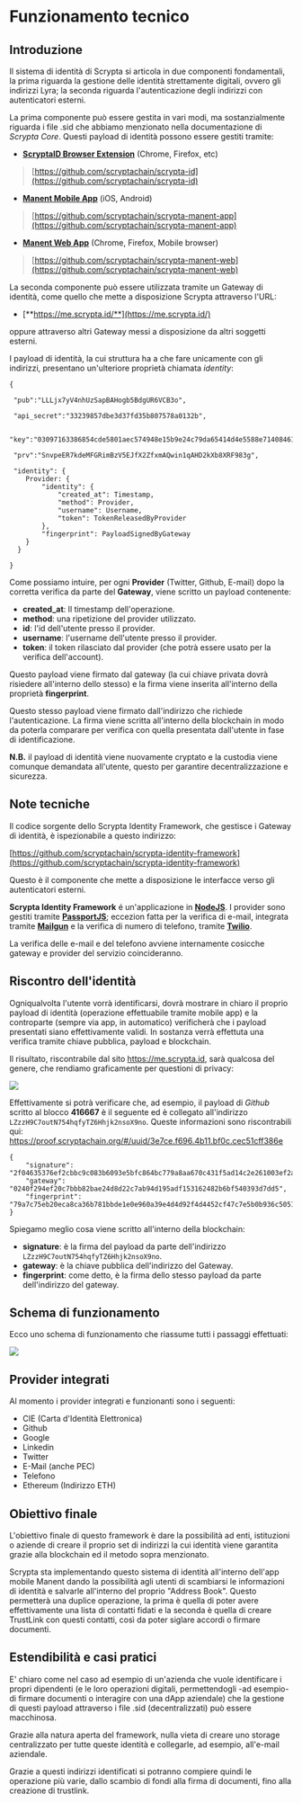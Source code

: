 # Funzionamento tecnico

## Introduzione

Il sistema di identità di Scrypta si articola in due componenti fondamentali, la prima riguarda la gestione delle identità strettamente digitali, ovvero gli indirizzi Lyra; la seconda riguarda l'autenticazione degli indirizzi con autenticatori esterni.

La prima componente può essere gestita in vari modi, ma sostanzialmente riguarda i file .sid che abbiamo menzionato nella documentazione di _Scrypta Core_. Questi payload di identità possono essere gestiti tramite:

- [**ScryptaID Browser Extension**](https://id.scryptachain.org/) (Chrome, Firefox, etc) 
 > [https://github.com/scryptachain/scrypta-id](https://github.com/scryptachain/scrypta-id)
- [**Manent Mobile App**](https://manent.app/) (iOS, Android) 
 > [https://github.com/scryptachain/scrypta-manent-app](https://github.com/scryptachain/scrypta-manent-app)
- [**Manent Web App**](https://web.manent.app/#/) (Chrome, Firefox, Mobile browser)
> [https://github.com/scryptachain/scrypta-manent-web](https://github.com/scryptachain/scrypta-manent-web)

La seconda componente può essere utilizzata tramite un Gateway di identità, come quello che mette a disposizione Scrypta  attraverso l'URL: 

- [**https://me.scrypta.id/**](https://me.scrypta.id/) 
 
oppure attraverso altri Gateway messi a disposizione da altri soggetti esterni.

I payload di identità, la cui struttura ha a che fare unicamente con gli indirizzi, presentano un'ulteriore proprietà chiamata *identity*:

```
{

 "pub":"LLLjx7yV4nhUzSapBAHogb5BdgUR6VCB3o",

 "api_secret":"33239857dbe3d37fd35b807578a0132b",

 "key":"03097163386854cde5801aec574948e15b9e24c79da65414d4e5588e7140846165",

 "prv":"SnvpeER7kdeMFGRimBzV5EJfX2ZfxmAQwin1qAHD2kXb8XRF983g",

 "identity": {
	Provider: {
		"identity": {
			"created_at": Timestamp,
			"method": Provider,
			"username": Username,
			"token": TokenReleasedByProvider
		},
		"fingerprint": PayloadSignedByGateway
	}
  }

}
```

Come possiamo intuire, per ogni **Provider** (Twitter, Github, E-mail) dopo la corretta verifica da parte del **Gateway**, viene scritto un payload contenente:
- **created_at**: Il timestamp dell'operazione.
- **method**: una ripetizione del provider utilizzato.
- **id**: l'id dell'utente presso il provider.
- **username**: l'username dell'utente presso il provider.
- **token**: il token rilasciato dal provider (che potrà essere usato per la verifica dell'account).

Questo payload viene firmato dal gateway (la cui chiave privata dovrà risiedere all'interno dello stesso) e la firma viene inserita all'interno della proprietà **fingerprint**.

Questo stesso payload viene firmato dall'indirizzo che richiede l'autenticazione. La firma viene scritta all'interno della blockchain in modo da poterla comparare per verifica con quella presentata dall'utente in fase di identificazione.

**N.B.** il payload di identità viene nuovamente cryptato e la custodia viene comunque demandata all'utente, questo per garantire decentralizzazione e sicurezza. 
<!--stackedit_data:
eyJoaXN0b3J5IjpbOTc0OTEwMTEyLC0xNTM4OTc0ODI2LC0xNT
gwMjY0OTE0LDE1NzEzOTAzOTAsOTU0Njc2ODUzXX0=
-->

## Note tecniche

Il codice sorgente dello Scrypta Identity Framework, che gestisce i Gateway di identità, è ispezionabile a questo indirizzo: 

[https://github.com/scryptachain/scrypta-identity-framework](https://github.com/scryptachain/scrypta-identity-framework)

Questo è il componente che mette a disposizione le interfacce verso gli autenticatori esterni.


**Scrypta Identity Framework** é un'applicazione in [**NodeJS**](https://nodejs.org). 
I provider sono gestiti tramite [**PassportJS**](http://www.passportjs.org/); eccezion fatta per la verifica di e-mail, integrata tramite [**Mailgun**](https://www.mailgun.com/) e la verifica di numero di telefono, tramite [**Twilio**](https://www.twilio.com/). 

La verifica delle e-mail e del telefono avviene internamente cosicche gateway e provider del servizio coincideranno.

## Riscontro dell'identità

Ogniqualvolta l'utente vorrà identificarsi, dovrà mostrare in chiaro il proprio payload di identità (operazione effettuabile tramite mobile app) e la controparte (sempre via app, in automatico) verificherà che i payload presentati siano effettivamente validi. In sostanza verrà effettuta una verifica tramite chiave pubblica, payload e blockchain.

Il risultato, riscontrabile dal sito https://me.scrypta.id, sarà qualcosa del genere, che rendiamo graficamente per questioni di privacy:


![](./assets/idframework/proof.png)

Effettivamente si potrà verificare che, ad esempio, il payload di _Github_ scritto al blocco **416667** è il seguente ed è collegato all'indirizzo `LZzzH9C7outN754hqfyTZ6Hhjk2nsoX9no`. Queste informazioni sono riscontrabili qui:
https://proof.scryptachain.org/#/uuid/3e7ce.f696.4b11.bf0c.cec51cff386e
```
{ 
	"signature": "2f04635376ef2cbbc9c083b6093e5bfc864bc779a8aa670c431f5ad14c2e261003ef2aaeaab8990f9a3cec8a67296a05b1463b5f9ba98c78d83d1269163232b7",
	"gateway": "0240f294ef20c7bbb82bae24d8d22c7ab94d195adf153162482b6bf540393d7dd5", 
	"fingerprint": "79a7c75eb20eca8ca36b781bbde1e0e960a39e4d4d92f4d4452cf47c7e5b0b936c5051690f84ee177d497003ea50dd32192cf18422130a1eb8bb6172cd48275f" 
}
```

Spiegamo meglio cosa viene scritto all'interno della blockchain: 
- **signature**: è la firma del payload da parte dell'indirizzo `LZzzH9C7outN754hqfyTZ6Hhjk2nsoX9no`.
- **gateway**: è la chiave pubblica dell'indirizzo del Gateway.
- **fingerprint**: come detto, è la firma dello stesso payload da parte dell'indirizzo del gateway.

## Schema di funzionamento

Ecco uno schema di funzionamento che riassume tutti i passaggi effettuati:

![](./assets/idframework/funzionamento.png)

## Provider integrati

Al momento i provider integrati e funzionanti sono i seguenti:
- CIE (Carta d'Identità Elettronica)
- Github
- Google
- Linkedin
- Twitter
- E-Mail (anche PEC)
- Telefono
- Ethereum (Indirizzo ETH)

## Obiettivo finale

L'obiettivo finale di questo framework è dare la possibilità ad enti, istituzioni o aziende di creare il proprio set di indirizzi la cui identità viene garantita grazie alla blockchain ed il metodo sopra menzionato. 

Scrypta sta implementando questo sistema di identità all'interno dell'app mobile Manent dando la possibilità agli utenti di scambiarsi le informazioni di identità e salvarle all'interno del proprio "Address Book". Questo permetterà una duplice operazione, la prima è quella di poter avere effettivamente una lista di contatti fidati e la seconda è quella di creare TrustLink con questi contatti, così da poter siglare accordi o firmare documenti.

## Estendibilità e casi pratici

E' chiaro come nel caso ad esempio di un'azienda che vuole identificare i propri dipendenti (e le loro operazioni digitali, permettendogli -ad esempio- di firmare documenti o interagire con una dApp aziendale) che la gestione di questi payload attraverso i file .sid (decentralizzati) può essere macchinosa. 

Grazie alla natura aperta del framework, nulla vieta di creare uno storage centralizzato per tutte queste identità e collegarle, ad esempio, all'e-mail aziendale.

Grazie a questi indirizzi identificati si potranno compiere quindi le operazione più varie, dallo scambio di fondi alla firma di documenti, fino alla creazione di trustlink.
<!--stackedit_data:
eyJoaXN0b3J5IjpbMTAxOTIzNzY2MywxNjc4NjM1NTA5LDE3MT
gxMDkxODMsMTMyMTM3MTI5OSwtMjExNDEwNjAzNF19
-->
